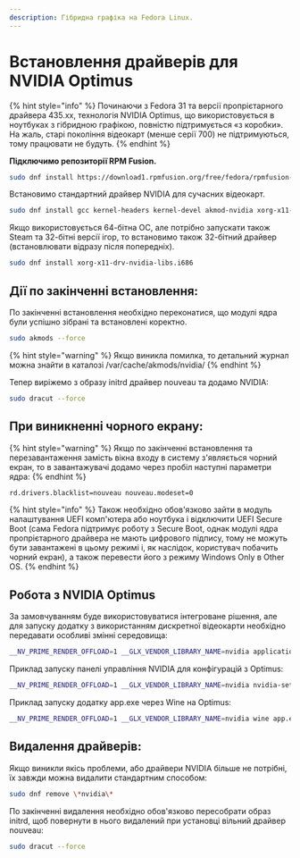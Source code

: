 ```yaml
---
description: Гібридна графіка на Fedora Linux.
---
```


# Встановлення драйверів для NVIDIA Optimus

{% hint style="info" %}
Починаючи з Fedora 31 та версії пропрієтарного драйвера 435.xx, технологія NVIDIA Optimus, що використовується в ноутбуках з гібридною графікою, повністю підтримується «з коробки». На жаль, старі покоління відеокарт (менше серії 700) не підтримуються, тому працювати не будуть.
{% endhint %}

**Підключимо репозиторії RPM Fusion.**

```bash
sudo dnf install https://download1.rpmfusion.org/free/fedora/rpmfusion-free-release-$(rpm -E %fedora).noarch.rpm https://download1.rpmfusion.org/nonfree/fedora/rpmfusion-nonfree-release-$(rpm -E %fedora).noarch.rpm
```

Встановимо стандартний драйвер NVIDIA для сучасних відеокарт.

```bash
sudo dnf install gcc kernel-headers kernel-devel akmod-nvidia xorg-x11-drv-nvidia xorg-x11-drv-nvidia-libs
```

Якщо використовується 64-бітна ОС, але потрібно запускати також Steam та 32-бітні версії ігор, то встановимо також 32-бітний драйвер (встановлювати відразу після попередніх).

```bash
sudo dnf install xorg-x11-drv-nvidia-libs.i686
```

## Дії по закінченні встановлення:

По закінченні встановлення необхідно переконатися, що модулі ядра були успішно зібрані та встановлені коректно.

```bash
sudo akmods --force
```

{% hint style="warning" %}
Якщо виникла помилка, то детальний журнал можна знайти в каталозі /var/cache/akmods/nvidia/
{% endhint %}

Тепер виріжемо з образу initrd драйвер nouveau та додамо NVIDIA:

```bash
sudo dracut --force
```

## При виникненні чорного екрану:

{% hint style="warning" %}
Якщо по закінченні встановлення та перезавантаження замість вікна входу в систему з'являється чорний екран, то в завантажувачі додамо через пробіл наступні параметри ядра:
{% endhint %}

```bash
rd.drivers.blacklist=nouveau nouveau.modeset=0
```

{% hint style="info" %}
Також необхідно обов'язково зайти в модуль налаштування UEFI комп'ютера або ноутбука і відключити UEFI Secure Boot (сама Fedora підтримує роботу з Secure Boot, однак модулі ядра пропрієтарного драйвера не мають цифрового підпису, тому не можуть бути завантажені в цьому режимі і, як наслідок, користувач побачить чорний екран), а також перевести його з режиму Windows Only в Other OS.
{% endhint %}

## Робота з NVIDIA Optimus

За замовчуванням буде використовуватися інтегроване рішення, але для запуску додатку з використанням дискретної відеокарти необхідно передавати особливі змінні середовища:

```bash
__NV_PRIME_RENDER_OFFLOAD=1 __GLX_VENDOR_LIBRARY_NAME=nvidia application [параметри запуску додатку]
```

Приклад запуску панелі управління NVIDIA для конфігурацій з Optimus:

```bash
__NV_PRIME_RENDER_OFFLOAD=1 __GLX_VENDOR_LIBRARY_NAME=nvidia nvidia-settings -c :8
```

Приклад запуску додатку app.exe через Wine на Optimus:

```bash
__NV_PRIME_RENDER_OFFLOAD=1 __GLX_VENDOR_LIBRARY_NAME=nvidia wine app.exe
```

## Видалення драйверів:

Якщо виникли якісь проблеми, або драйвери NVIDIA більше не потрібні, їх завжди можна видалити стандартним способом:

```bash
sudo dnf remove \*nvidia\*
```

По закінченні видалення необхідно обов'язково пересобрати образ initrd, щоб повернути в нього видалений при установці вільний драйвер nouveau:

```bash
sudo dracut --force
```
